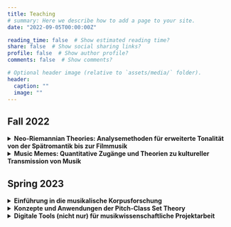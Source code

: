 ```yaml
---
title: Teaching
# summary: Here we describe how to add a page to your site.
date: "2022-09-05T00:00:00Z"

reading_time: false  # Show estimated reading time?
share: false  # Show social sharing links?
profile: false  # Show author profile?
comments: false  # Show comments?

# Optional header image (relative to `assets/media/` folder).
header:
  caption: ""
  image: ""
---
```


## Fall 2022

<details>
  <summary><b>Neo-Riemannian Theories: Analysemethoden für erweiterte Tonalität von der Spätromantik bis zur Filmmusik</b></summary>
  Eine Vielzahl von harmonischen Phänomenen im ausgehenden 19. Jahrhundert bringt traditionelle Theorien von Harmonik in Erklärungsnot. Dies trifft insbesondere auf Beziehungen von Dreiklängen zu, welche nicht (nur) durch Zugehörigkeit zu einer gemeinsamen Tonart gestiftet werden. In dieser Veranstaltung wird die sogenannte “Neo-Riemannian Theory” eingeführt, ihre historischen Vorläufer diskutiert und ihre Anwendung auf ebendiese Problemfälle geübt. Über das romantische Repertoire hinaus (z.B. Franz Schubert, Richard Wagner, Hugo Wolf) werden wir auch Beispiele aus der Filmmusik (z.B. John Williams, Howard Shore) und neueren minimalistischen Richtungen (Nils Frahm, Hania Rani, Ludovico Einaudi) in den Blick nehmen.

  - Ort: CIP-Pool (Domerschulstr. 13, R 113)
  - [Veranstaltung auf WueStudy](https://wuestudy.zv.uni-wuerzburg.de/qisserver/pages/startFlow.xhtml?_flowId=searchCourseNonStaff-flow&_flowExecutionKey=e2s6)
  - Termine: 
    - 13.01.2023, 14-17 Uhr
    - 13.01.2023, 09-17 Uhr
    - 20.01.2023, 14-19 Uhr
    - 21.01.2023, 09-17 Uhr
  - Module: 
    - BA: TON, SQ3, MUM, AES, ANA1, ANA2, FIB
    - MA: KT1, KT2, KT3, AE1, AE3, FR
</details>

<details>
  <summary><b>Music Memes: Quantitative Zugänge und Theorien zu kultureller Transmission von Musik</b></summary>
  Damit sich so etwas wie "Stil" herausbilden kann, müssen sich musikalische Ideen verbreiten können, sei es von Motiv zu Motiv innerhalb eines Stücks, von Komponistin zu Komponist, von Performer zu Zuhörern, oder durch Notations- oder Aufnahmetraditionen sowie Formen oraler Transmission von Musik. Ausgehend von dem Stilkonzept des amerikanischen Musikforschers Leonard B. Meyer und anknüpfend an jüngere Forschung im Bereich der kulturellen Evolution und Memetik werden wir verschiedene Studien rezipieren, welche zum Ziel haben, musikalische Transmissionsprozesse zu modellieren. Neben der kritischen Lektüren und Diskussion werden wir auch selbst einfache Modelle am Computer nachbauen, um sowohl ein tieferes Verständnis der theoretischen Voraussetzungen zu entwickeln als auch eigene praktische Erfahrungen zu sammeln.

  - Ort: CIP-Pool (Domerschulstr. 13, R 113)
  - [Veranstaltung auf WueStudy](https://wuestudy.zv.uni-wuerzburg.de/qisserver/pages/startFlow.xhtml?_flowId=searchCourseNonStaff-flow&_flowExecutionKey=e2s4)
  - Termine:
    - 27.01.2023, 14-17 Uhr
    - 28.01.2023, 09-17 Uhr
    - 03.02.2023, 14-19 Uhr
    - 04.02.2023, 08-16 Uhr
  - Module:
    - BA: SQ3, MIK, MUM, ANA1, ANA2, PSO, SYS
    - MA: AE2, SP2, FR
</details>


## Spring 2023

<details>
  <summary><b>Einführung in die musikalische Korpusforschung</b></summary>
  In den letzten Jahrzehnten hat sich die "Musikalische Korpusforschung" von einer Nischendisziplin in eine veritable Forschungsrichtung gewandelt. Der stete Zuwachs von digital(isiert)en musikalischen Daten sowie die Anwendung und Entwicklung von modernen Verfahren aus den Bereichen Informatik, Machine Learning und Data Science ermöglichen es nun, sowohl tradierte musikwissenschaftliche Fragestellungen in neuem Licht zu betrachten, als auch völlig neue Forschungsansätze zu verfolgen. Zudem ermöglicht es der allgemeine methodische Ansatz der Korpusforschung, traditionelle Grenzen innerhalb der Musikwissenschaft (historisch/systematisch/ethnologisch/...) zu überwinden, ohne jedoch die jeweiligen spezifischen Gesichtspunkte aus dem Blick zu verlieren. Dieses Seminar bietet einen grundlegenden Überblick und eine praktische Einführung in die Thematik. Anhand einer Reihe von Fallstudien sollen zentrale Themenbereiche und Methoden demonstriert, ausprobiert und kritisch reflektiert werden.
</details>

<details>
  <summary><b>Konzepte und Anwendungen der Pitch-Class Set Theory</b></summary>
  Kompositorische Verfahren der seriellen Musik (z.B. Zwölftontechnik) gründeten nicht nur auf einer neuartigen Auffassung von musikalischem Zusammenhang, sie setzten auch das Beschreibungs- und Erklärungspotential herkömmlicher Analysemethoden außer Kraft. Die in der zweiten Hälfte des 20. Jahrhunderts von Rahn und Forte, zwei prominenten Vertretern der amerikanischen Musiktheorie, entwickelten Pitch-Class Set Theory stellt konkrete Konzepte bereit, mit denen sich atonale Kompositionen analytisch fassen lassen. In diesem Seminar werden wir die Grundbegriffe der PCST kennen lernen und sie analytisch erproben. Dabei wird deutlich werden, inwiefern sie auch sinnvoll für die Analyse tonaler Kompositionen angewandt werden können.
  <!-- <summary><b>Generative Theorien von Musik und algorithmische Musikanalyse</b></summary>
  Generative Theorien von Musik zielen darauf ab, Entstehungsprozesse oder logische Vorbedingungen von musikalischen Ausdrücken zu verstehen, indem formale Modelle erstellt werden. Stark beeinflusst durch Entwicklungen in der Computerlinguistik wird etwa seit den 1980er Jahren versucht, dieses Vorgehen auf verschiedenste musikalische Parameter zu übertragen, z.B. Harmonik, Melodik, Metrik, Rhythmus oder Form. In diesem Seminar werden wir die wichtigsten Schritte in dieser Entwicklung nachvollziehen und eine Vielzahl von Beispielen aus der älteren und aktuellen Forschung betrachten. Im Fokus stehen dabei Ansätze, die dazu genutzt werden, um algorithmische Verfahren zur Musikanalyse zu entwickeln. -->
</details>

<details>
  <summary><b>Digitale Tools (nicht nur) für musikwissenschaftliche Projektarbeit</b></summary>
  Wissenschaftliches Arbeiten, insbesondere musikwissenschaftliches Arbeiten, erfordert in zunehmendem Maße die Anwendung und Beherrschung digitaler Werkzeuge und Methoden. Diese reichen von kollaborativen Schreibumgebungen (_GoogleDocs_, _HackMD_, _Overleaf_) über Literaturverwaltungsprogramme (_Zotero_) bis hin zur Software zur Notation (_MuseScore_) und Analyse (_SonicVisualizer_) von Musik oder zur Versionierung von Hausarbeiten (_Git_) sowie Strategien zur Projektorganisation. Dieses Seminar führt eine Vielzahl von nützlichen Tools ein, welche uns bei unserer (musik)wissenschaftlichen Arbeit unterstützen können. Ziel ist es, einen souveränen Umgang durch praktische Anwendung zu erlangen und gleichzeitig einen kritischen Blick auf derartige Werkzeuge und ihre Vor- und Nachteile zu entwickeln.
</details>
